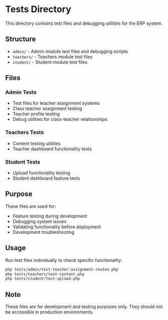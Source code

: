 # Tests Directory

This directory contains test files and debugging utilities for the ERP system.

## Structure

- `admin/` - Admin module test files and debugging scripts
- `teachers/` - Teachers module test files  
- `student/` - Student module test files

## Files

### Admin Tests
- Test files for teacher assignment systems
- Class teacher assignment testing
- Teacher profile testing
- Debug utilities for class-teacher relationships

### Teachers Tests
- Content testing utilities
- Teacher dashboard functionality tests

### Student Tests
- Upload functionality testing
- Student dashboard feature tests

## Purpose

These files are used for:
- Feature testing during development
- Debugging system issues
- Validating functionality before deployment
- Development troubleshooting

## Usage

Run test files individually to check specific functionality:

```bash
php tests/admin/test-teacher-assignment-routes.php
php tests/teachers/test-content.php
php tests/student/test-upload.php
```

## Note

These files are for development and testing purposes only. They should not be accessible in production environments.
